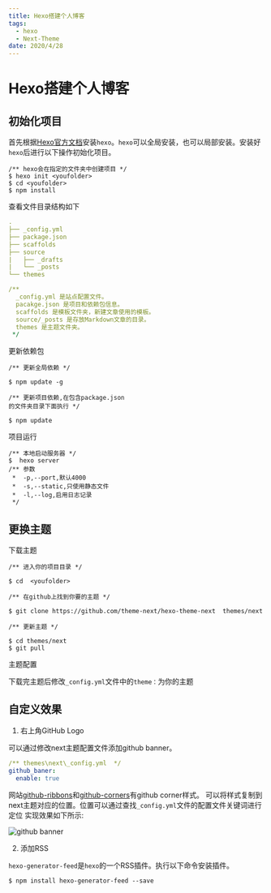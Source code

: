 ```yaml
---
title: Hexo搭建个人博客
tags:
  - hexo
  - Next-Theme
date: 2020/4/28
---
```


Hexo搭建个人博客
===

## 初始化项目


首先根据[Hexo官方文档](https://hexo.io)安装`hexo`。`hexo`可以全局安装，也可以局部安装。安装好`hexo`后进行以下操作初始化项目。

```shell
/** hexo会在指定的文件夹中创建项目 */
$ hexo init <youfolder>
$ cd <youfolder>
$ npm install
```

查看文件目录结构如下

```yml
.
├── _config.yml
├── package.json
├── scaffolds
├── source
|   ├── _drafts
|   └── _posts
└── themes

/**
  _config.yml 是站点配置文件。
  pacakge.json 是项目和依赖包信息。
  scaffolds 是模板文件夹，新建文章使用的模板。
  source/_posts 是存放Markdown文章的目录。
  themes 是主题文件夹。
 */
```

更新依赖包

```shell
/** 更新全局依赖 */

$ npm update -g

/** 更新项目依赖,在包含package.json
的文件夹目录下面执行 */

$ npm update

```

项目运行

```npm
/** 本地启动服务器 */
$  hexo server
/** 参数
 *  -p,--port,默认4000
 *  -s,--static,只使用静态文件
 *  -l,--log,启用日志记录
 */
```

## 更换主题

下载主题

``` shell
/** 进入你的项目目录 */

$ cd  <youfolder>

/** 在github上找到你要的主题 */

$ git clone https://github.com/theme-next/hexo-theme-next  themes/next

/** 更新主题 */

$ cd themes/next
$ git pull

```

主题配置

下载完主题后修改`_config.yml`文件中的`theme：`为你的主题

## 自定义效果

1. 右上角GitHub Logo

可以通过修改next主题配置文件添加github banner。

  ```yml
  /** themes\next\_config.yml  */
  github_baner:
    enable: true
  
  ```

网站[github-ribbons](https://github.blog/2008-12-19-github-ribbons/)和[github-corners](http://tholman.com/github-corners/)有github corner样式。
可以将样式复制到next主题对应的位置。位置可以通过查找`_config.yml`文件的配置文件关键词进行定位
实现效果如下所示:

![github banner](https://api.onedrive.com/v1.0/shares/s!AnfzhZ6EzsFXgUINwX8KysBXdEER/root/content)

2. 添加RSS

`hexo-generator-feed`是`hexo`的一个RSS插件。执行以下命令安装插件。

```npm
$ npm install hexo-generator-feed --save

```
